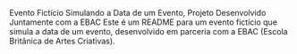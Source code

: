 Evento Fictício Simulando a Data de um Evento, Projeto Desenvolvido Juntamente com a EBAC
Este é um README para um evento fictício que simula a data de um evento, desenvolvido em parceria com a EBAC (Escola Britânica de Artes Criativas).
